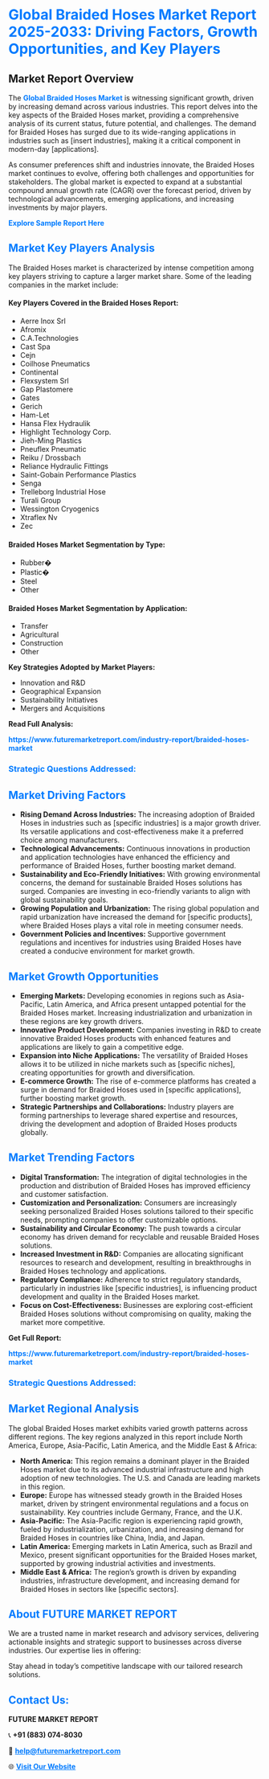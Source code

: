 <h1 style="color: #007BFF;">Global Braided Hoses Market Report 2025-2033: Driving Factors, Growth Opportunities, and Key Players</h1>

<section id="overview">
<h2>Market Report Overview</h2>
<p>The <a href="https://www.futuremarketreport.com/industry-report/braided-hoses-market" style="color: #007BFF; text-decoration: none;"><strong>Global Braided Hoses Market</strong></a> is witnessing significant growth, driven by increasing demand across various industries. This report delves into the key aspects of the Braided Hoses market, providing a comprehensive analysis of its current status, future potential, and challenges. The demand for Braided Hoses has surged due to its wide-ranging applications in industries such as [insert industries], making it a critical component in modern-day [applications].</p>
<p>As consumer preferences shift and industries innovate, the Braided Hoses market continues to evolve, offering both challenges and opportunities for stakeholders. The global market is expected to expand at a substantial compound annual growth rate (CAGR) over the forecast period, driven by technological advancements, emerging applications, and increasing investments by major players.</p>
</section>

<section id="overview">
<p><a href="https://www.futuremarketreport.com/request-sample/reportId=29567" style="color: #007BFF; text-decoration: none;"><strong>Explore Sample Report Here</strong></a></p>
</section>

<section id="key-players">
<h2 style="color: #007BFF;">Market Key Players Analysis</h2>
<p>The Braided Hoses market is characterized by intense competition among key players striving to capture a larger market share. Some of the leading companies in the market include:</p>
<h4>Key Players Covered in the Braided Hoses Report:</h4>
<ul><li>Aerre Inox Srl</li><li>Afromix</li><li>C.A.Technologies</li><li>Cast Spa</li><li>Cejn</li><li>Coilhose Pneumatics</li><li>Continental</li><li>Flexsystem Srl</li><li>Gap Plastomere</li><li>Gates</li><li>Gerich</li><li>Ham-Let</li><li>Hansa Flex Hydraulik</li><li>Highlight Technology Corp.</li><li>Jieh-Ming Plastics</li><li>Pneuflex Pneumatic</li><li>Reiku / Drossbach</li><li>Reliance Hydraulic Fittings</li><li>Saint-Gobain Performance Plastics</li><li>Senga</li><li>Trelleborg Industrial Hose</li><li>Turali Group</li><li>Wessington Cryogenics</li><li>Xtraflex Nv</li><li>Zec</li></ul>
<h4>Braided Hoses Market Segmentation by Type:</h4>
<ul><li>Rubber�</li><li>Plastic�</li><li>Steel</li><li>Other</li></ul>

<h4>Braided Hoses Market Segmentation by Application:</h4>
<ul><li>Transfer</li><li>Agricultural</li><li>Construction</li><li>Other</li></ul>
<p><strong>Key Strategies Adopted by Market Players:</strong></p>
<ul>
<li>Innovation and R&D</li>
<li>Geographical Expansion</li>
<li>Sustainability Initiatives</li>
<li>Mergers and Acquisitions</li>
</ul>
</section>

<section>
<p><strong>Read Full Analysis: </strong></p><a href="https://www.futuremarketreport.com/industry-report/braided-hoses-market" style="color: #007BFF; text-decoration: none;"><strong>https://www.futuremarketreport.com/industry-report/braided-hoses-market</strong></a>
<h3 style="color: #007BFF;">Strategic Questions Addressed:</h3>
</section>

<section id="driving-factors">
<h2 style="color: #007BFF;">Market Driving Factors</h2>
<ul>
<li><strong>Rising Demand Across Industries:</strong> The increasing adoption of Braided Hoses in industries such as [specific industries] is a major growth driver. Its versatile applications and cost-effectiveness make it a preferred choice among manufacturers.</li>
<li><strong>Technological Advancements:</strong> Continuous innovations in production and application technologies have enhanced the efficiency and performance of Braided Hoses, further boosting market demand.</li>
<li><strong>Sustainability and Eco-Friendly Initiatives:</strong> With growing environmental concerns, the demand for sustainable Braided Hoses solutions has surged. Companies are investing in eco-friendly variants to align with global sustainability goals.</li>
<li><strong>Growing Population and Urbanization:</strong> The rising global population and rapid urbanization have increased the demand for [specific products], where Braided Hoses plays a vital role in meeting consumer needs.</li>
<li><strong>Government Policies and Incentives:</strong> Supportive government regulations and incentives for industries using Braided Hoses have created a conducive environment for market growth.</li>
</ul>
</section>

<section id="growth-opportunities">
<h2 style="color: #007BFF;">Market Growth Opportunities</h2>
<ul>
<li><strong>Emerging Markets:</strong> Developing economies in regions such as Asia-Pacific, Latin America, and Africa present untapped potential for the Braided Hoses market. Increasing industrialization and urbanization in these regions are key growth drivers.</li>
<li><strong>Innovative Product Development:</strong> Companies investing in R&D to create innovative Braided Hoses products with enhanced features and applications are likely to gain a competitive edge.</li>
<li><strong>Expansion into Niche Applications:</strong> The versatility of Braided Hoses allows it to be utilized in niche markets such as [specific niches], creating opportunities for growth and diversification.</li>
<li><strong>E-commerce Growth:</strong> The rise of e-commerce platforms has created a surge in demand for Braided Hoses used in [specific applications], further boosting market growth.</li>
<li><strong>Strategic Partnerships and Collaborations:</strong> Industry players are forming partnerships to leverage shared expertise and resources, driving the development and adoption of Braided Hoses products globally.</li>
</ul>
</section>

<section id="trending-factors">
<h2 style="color: #007BFF;">Market Trending Factors</h2>
<ul>
<li><strong>Digital Transformation:</strong> The integration of digital technologies in the production and distribution of Braided Hoses has improved efficiency and customer satisfaction.</li>
<li><strong>Customization and Personalization:</strong> Consumers are increasingly seeking personalized Braided Hoses solutions tailored to their specific needs, prompting companies to offer customizable options.</li>
<li><strong>Sustainability and Circular Economy:</strong> The push towards a circular economy has driven demand for recyclable and reusable Braided Hoses solutions.</li>
<li><strong>Increased Investment in R&D:</strong> Companies are allocating significant resources to research and development, resulting in breakthroughs in Braided Hoses technology and applications.</li>
<li><strong>Regulatory Compliance:</strong> Adherence to strict regulatory standards, particularly in industries like [specific industries], is influencing product development and quality in the Braided Hoses market.</li>
<li><strong>Focus on Cost-Effectiveness:</strong> Businesses are exploring cost-efficient Braided Hoses solutions without compromising on quality, making the market more competitive.</li>
</ul>
</section>

<section>
<p><strong>Get Full Report: </strong></p><a href="https://www.futuremarketreport.com/industry-report/braided-hoses-market" style="color: #007BFF; text-decoration: none;"><strong>https://www.futuremarketreport.com/industry-report/braided-hoses-market</strong></a>
<h3 style="color: #007BFF;">Strategic Questions Addressed:</h3>
</section>


<section id="regional-analysis">
<h2 style="color: #007BFF;">Market Regional Analysis</h2>
<p>The global Braided Hoses market exhibits varied growth patterns across different regions. The key regions analyzed in this report include North America, Europe, Asia-Pacific, Latin America, and the Middle East & Africa:</p>
<ul>
<li><strong>North America:</strong> This region remains a dominant player in the Braided Hoses market due to its advanced industrial infrastructure and high adoption of new technologies. The U.S. and Canada are leading markets in this region.</li>
<li><strong>Europe:</strong> Europe has witnessed steady growth in the Braided Hoses market, driven by stringent environmental regulations and a focus on sustainability. Key countries include Germany, France, and the U.K.</li>
<li><strong>Asia-Pacific:</strong> The Asia-Pacific region is experiencing rapid growth, fueled by industrialization, urbanization, and increasing demand for Braided Hoses in countries like China, India, and Japan.</li>
<li><strong>Latin America:</strong> Emerging markets in Latin America, such as Brazil and Mexico, present significant opportunities for the Braided Hoses market, supported by growing industrial activities and investments.</li>
<li><strong>Middle East & Africa:</strong> The region’s growth is driven by expanding industries, infrastructure development, and increasing demand for Braided Hoses in sectors like [specific sectors].</li>
</ul>
</section>

<footer>
<h2 style="color: #007BFF;">About FUTURE MARKET REPORT</h2>
<p>We are a trusted name in market research and advisory services, delivering actionable insights and strategic support to businesses across diverse industries. Our expertise lies in offering:</p>

<p>Stay ahead in today’s competitive landscape with our tailored research solutions.</p>

<h2 style="color: #007BFF;">Contact Us:</h2>
<p><strong>FUTURE MARKET REPORT</strong></p>
<p>📞 <strong>+91 (883) 074-8030</strong></p>
<p>📧 <strong><a href="mailto:help@futuremarketreport.com" style="color: #007BFF;">help@futuremarketreport.com</a></strong></p>
<p>🌐 <strong><a href="https://www.futuremarketreport.com/" style="color: #007BFF;">Visit Our Website</a></strong></p>
</footer>